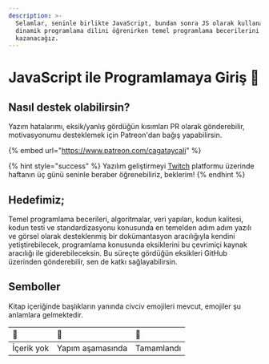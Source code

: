 ```yaml
---
description: >-
  Selamlar, seninle birlikte JavaScript, bundan sonra JS olarak kullanacağız,
  dinamik programlama dilini öğrenirken temel programlama becerilerini
  kazanacağız.
---
```


# JavaScript ile Programlamaya Giriş 🐣

## Nasıl destek olabilirsin?

Yazım hatalarımı, eksik/yanlış gördüğün kısımları PR olarak gönderebilir, motivasyonumu desteklemek için Patreon'dan bağış yapabilirsin.

{% embed url="https://www.patreon.com/cagataycali" %}

{% hint style="success" %}
Yazılım geliştirmeyi [Twitch](https://www.twitch.tv/cagataydev) platformu üzerinde haftanın üç günü seninle beraber öğrenebiliriz, beklerim!
{% endhint %}

## Hedefimiz;

Temel programlama becerileri, algoritmalar, veri yapıları, kodun kalitesi, kodun testi ve standardizasyonu konusunda en temelden adım adım yazılı ve görsel olarak desteklenmiş bir dokümantasyon aracılığıyla kendini yetiştirebilecek, programlama konusunda eksiklerini bu çevrimiçi kaynak aracılığı ile giderebileceksin. Bu süreçte gördüğün eksikleri GitHub üzerinden gönderebilir, sen de katkı sağlayabilirsin.

## Semboller

Kitap içeriğinde başlıkların yanında civciv emojileri mevcut, emojiler şu anlamlara gelmektedir.

| 🥚 | 🐣 | 🐥 |
| :--- | :--- | :--- |
| İçerik yok | Yapım aşamasında | Tamamlandı |



